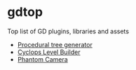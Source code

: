 # gdtop
Top list of GD plugins, libraries and assets

- [Procedural tree generator](https://github.com/JekSun97/gdTree3D)
- [Cyclops Level Builder](https://github.com/blackears/cyclopsLevelBuilder)
- [Phantom Camera](https://github.com/ramokz/phantom-camera)
